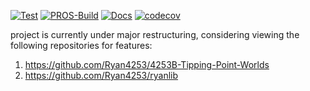 [![Test](https://github.com/Ryan4253/RaidZeroLib/actions/workflows/test.yml/badge.svg)](https://github.com/Ryan4253/RaidZeroLib/actions/workflows/test.yml)
[![PROS-Build](https://github.com/Ryan4253/RaidZeroLib/actions/workflows/pros.yml/badge.svg)](https://github.com/Ryan4253/RaidZeroLib/actions/workflows/pros.yml)
[![Docs](https://github.com/Ryan4253/RaidZeroLib/actions/workflows/docs.yml/badge.svg)](https://github.com/Ryan4253/RaidZeroLib/actions/workflows/docs.yml)
[![codecov](https://codecov.io/gh/Ryan4253/RaidZeroLib/graph/badge.svg?token=624PUXE5IV)](https://codecov.io/gh/Ryan4253/RaidZeroLib)

project is currently under major restructuring, considering viewing the following repositories for features:
1. https://github.com/Ryan4253/4253B-Tipping-Point-Worlds
2. https://github.com/Ryan4253/ryanlib

